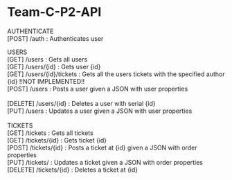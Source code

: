 # Team-C-P2-API

AUTHENTICATE <br />
[POST] /auth : Authenticates user <br />

USERS <br />
[GET] /users : Gets all users  <br />
[GET] /users/{id} : Gets user {id} <br />
[GET] /users/{id}/tickets : Gets all the users tickets with the specified author {id} !!NOT IMPLEMENTED!! <br />
[POST] /users : Posts a user given a JSON with user properties <br /> <br />
[DELETE] /users/{id} : Deletes a user with serial {id} <br />
[PUT] /users : Updates a user given a JSON with user properties <br />
 <br />
TICKETS <br />
[GET] /tickets : Gets all tickets <br />
[GET] /tickets/{id} : Gets ticket {id} <br />
[POST] /tickets/{id} : Posts a ticket at {id} given a JSON with order properties <br />
[PUT] /tickets/ : Updates a ticket given a JSON with order properties <br />
[DELETE] /tickets/{id} : Deletes a ticket at {id} <br />
 

